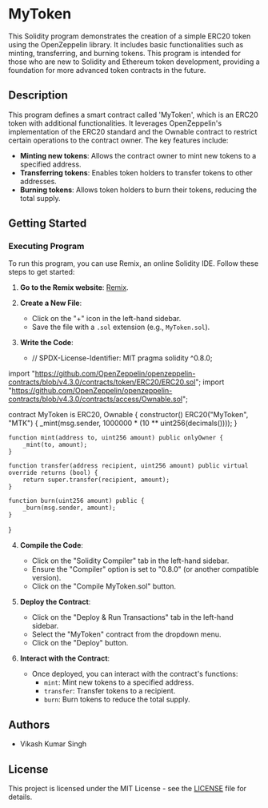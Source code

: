 # MyToken

This Solidity program demonstrates the creation of a simple ERC20 token using the OpenZeppelin library. It includes basic functionalities such as minting, transferring, and burning tokens. This program is intended for those who are new to Solidity and Ethereum token development, providing a foundation for more advanced token contracts in the future.

## Description

This program defines a smart contract called 'MyToken', which is an ERC20 token with additional functionalities. It leverages OpenZeppelin's implementation of the ERC20 standard and the Ownable contract to restrict certain operations to the contract owner. The key features include:

- **Minting new tokens**: Allows the contract owner to mint new tokens to a specified address.
- **Transferring tokens**: Enables token holders to transfer tokens to other addresses.
- **Burning tokens**: Allows token holders to burn their tokens, reducing the total supply.

## Getting Started

### Executing Program

To run this program, you can use Remix, an online Solidity IDE. Follow these steps to get started:

1. **Go to the Remix website**: [Remix](https://remix.ethereum.org/).

2. **Create a New File**:
   - Click on the "+" icon in the left-hand sidebar.
   - Save the file with a `.sol` extension (e.g., `MyToken.sol`).

3. **Write the Code**:
   - // SPDX-License-Identifier: MIT
pragma solidity ^0.8.0;

import "https://github.com/OpenZeppelin/openzeppelin-contracts/blob/v4.3.0/contracts/token/ERC20/ERC20.sol";
import "https://github.com/OpenZeppelin/openzeppelin-contracts/blob/v4.3.0/contracts/access/Ownable.sol";

contract MyToken is ERC20, Ownable {
    constructor() ERC20("MyToken", "MTK") {
        _mint(msg.sender, 1000000 * (10 ** uint256(decimals())));
    }

    function mint(address to, uint256 amount) public onlyOwner {
        _mint(to, amount);
    }

    function transfer(address recipient, uint256 amount) public virtual override returns (bool) {
        return super.transfer(recipient, amount);
    }

    function burn(uint256 amount) public {
        _burn(msg.sender, amount);
    }
}

4. **Compile the Code**:
   - Click on the "Solidity Compiler" tab in the left-hand sidebar.
   - Ensure the "Compiler" option is set to "0.8.0" (or another compatible version).
   - Click on the "Compile MyToken.sol" button.

5. **Deploy the Contract**:
   - Click on the "Deploy & Run Transactions" tab in the left-hand sidebar.
   - Select the "MyToken" contract from the dropdown menu.
   - Click on the "Deploy" button.

6. **Interact with the Contract**:
   - Once deployed, you can interact with the contract's functions:
     - `mint`: Mint new tokens to a specified address.
     - `transfer`: Transfer tokens to a recipient.
     - `burn`: Burn tokens to reduce the total supply.

## Authors

- Vikash Kumar Singh

## License

This project is licensed under the MIT License - see the [LICENSE](LICENSE) file for details.

